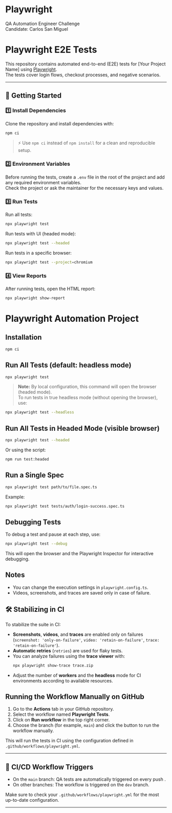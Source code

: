 # Playwright
QA Automation Engineer Challenge  
Candidate: Carlos San Miguel

# Playwright E2E Tests

This repository contains automated end-to-end (E2E) tests for [Your Project Name] using [Playwright](https://playwright.dev/).  
The tests cover login flows, checkout processes, and negative scenarios.

---

## 🚀 Getting Started

### 1️⃣ Install Dependencies
Clone the repository and install dependencies with:

```bash
npm ci
```
> ⚡ Use `npm ci` instead of `npm install` for a clean and reproducible setup.

### 2️⃣ Environment Variables
Before running the tests, create a `.env` file in the root of the project and add any required environment variables.  
Check the project or ask the maintainer for the necessary keys and values.

### 3️⃣ Run Tests

Run all tests:
```bash
npx playwright test
```

Run tests with UI (headed mode):
```bash
npx playwright test --headed
```

Run tests in a specific browser:
```bash
npx playwright test --project=chromium
```

### 4️⃣ View Reports

After running tests, open the HTML report:
```bash
npx playwright show-report
```

# Playwright Automation Project

## Installation

```bash
npm ci
```

## Run All Tests (default: headless mode)

```bash
npx playwright test
```

> **Note:** By local configuration, this command will open the browser (headed mode).  
> To run tests in true headless mode (without opening the browser), use:

```bash
npx playwright test --headless
```

## Run All Tests in Headed Mode (visible browser)

```bash
npx playwright test --headed
```
Or using the script:
```bash
npm run test:headed
```

## Run a Single Spec

```bash
npx playwright test path/to/file.spec.ts
```
Example:
```bash
npx playwright test tests/auth/login-success.spec.ts
```

## Debugging Tests

To debug a test and pause at each step, use:

```bash
npx playwright test --debug
```
This will open the browser and the Playwright Inspector for interactive debugging.

## Notes

- You can change the execution settings in `playwright.config.ts`.
- Videos, screenshots, and traces are saved only in case of failure.

## 🛠️ Stabilizing in CI

To stabilize the suite in CI:
- **Screenshots**, **videos**, and **traces** are enabled only on failures (`screenshot: 'only-on-failure'`, `video: 'retain-on-failure'`, `trace: 'retain-on-failure'`).
- **Automatic retries** (`retries`) are used for flaky tests.
- You can analyze failures using the **trace viewer** with:
  ```bash
  npx playwright show-trace trace.zip
  ```
- Adjust the number of **workers** and the **headless** mode for CI environments according to available resources.

## Running the Workflow Manually on GitHub

1. Go to the **Actions** tab in your GitHub repository.
2. Select the workflow named **Playwright Tests**.
3. Click on **Run workflow** in the top right corner.
4. Choose the branch (for example, `main`) and click the button to run the workflow manually.

This will run the tests in CI using the configuration defined in `.github/workflows/playwright.yml`.

---

## 🔄 CI/CD Workflow Triggers

- On the `main` branch: QA tests are automatically triggered on every push .
- On other branches: The workflow is triggered on the `dev` branch.

Make sure to check your `.github/workflows/playwright.yml` for the most up-to-date configuration.

---
